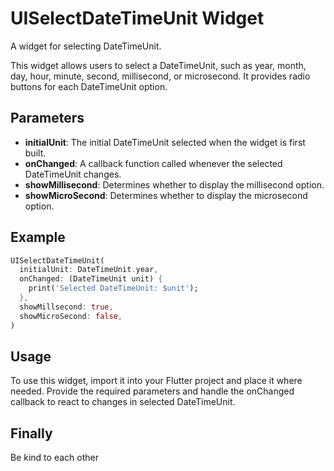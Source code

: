 # UISelectDateTimeUnit Widget

A widget for selecting DateTimeUnit.

This widget allows users to select a DateTimeUnit, such as year, month, day, hour, minute, second,
millisecond, or microsecond. It provides radio buttons for each DateTimeUnit option.

## Parameters

- **initialUnit**: The initial DateTimeUnit selected when the widget is first built.
- **onChanged**: A callback function called whenever the selected DateTimeUnit changes.
- **showMillisecond**: Determines whether to display the millisecond option.
- **showMicroSecond**: Determines whether to display the microsecond option.

## Example

```dart
UISelectDateTimeUnit(
  initialUnit: DateTimeUnit.year,
  onChanged: (DateTimeUnit unit) {
    print('Selected DateTimeUnit: $unit');
  },
  showMillsecond: true,
  showMicroSecond: false,
)
```

## Usage

To use this widget, import it into your Flutter project and place it where needed. Provide the required parameters and handle the onChanged callback to react to changes in selected DateTimeUnit.

## Finally

Be kind to each other
